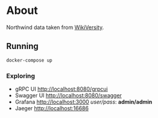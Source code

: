 # About

Northwind data taken from [WikiVersity][wikiversity].

[wikiversity]: https://en.wikiversity.org/wiki/Database_Examples/Northwind/SQLite

## Running

```sh
docker-compose up
```

### Exploring

- gRPC UI [http://localhost:8080/grpcui](http://localhost:8080/grpcui)
- Swagger UI [http://localhost:8080/swagger](http://localhost:8080/swagger)
- Grafana [http://localhost:3000](http://localhost:3000/d/7_VGtoLma/go-grpc1?orgId=1&refresh=10s&from=now-5m&to=now) *user/pass*: **admin/admin**
- Jaeger [http://localhost:16686](http://localhost:16686)
